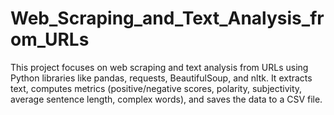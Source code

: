 # Web_Scraping_and_Text_Analysis_from_URLs
This project focuses on web scraping and text analysis from URLs using Python libraries like pandas, requests, BeautifulSoup, and nltk. It extracts text, computes metrics (positive/negative scores, polarity, subjectivity, average sentence length, complex words), and saves the data to a CSV file.
